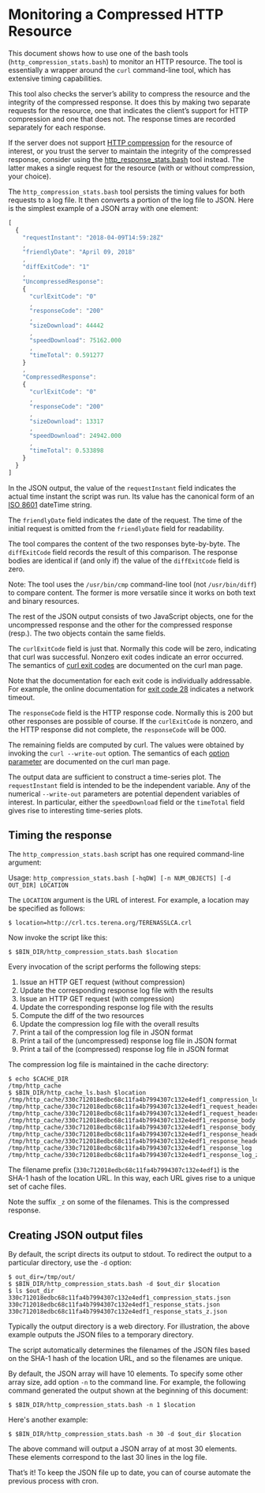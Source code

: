# Monitoring a Compressed HTTP Resource

This document shows how to use one of the bash tools (`http_compression_stats.bash`) to monitor an HTTP resource. The tool is essentially a wrapper around the `curl` command-line tool, which has extensive timing capabilities.

This tool also checks the server’s ability to compress the resource and the integrity of the compressed response. It does this by making two separate requests for the resource, one that indicates the client’s support for HTTP compression and one that does not. The response times are recorded separately for each response.

If the server does not support [HTTP compression](https://en.wikipedia.org/wiki/HTTP_compression) for the resource of interest, or you trust the server to maintain the integrity of the compressed response, consider using the [http_response_stats.bash](./http_response_stats.md) tool instead. The latter makes a single request for the resource (with or without compression, your choice).

The `http_compression_stats.bash` tool persists the timing values for both requests to a log file. It then converts a portion of the log file to JSON. Here is the simplest example of a JSON array with one element:

```javascript
[
  {
    "requestInstant": "2018-04-09T14:59:28Z"
    ,
    "friendlyDate": "April 09, 2018"
    ,
    "diffExitCode": "1"
    ,
    "UncompressedResponse":
    {
      "curlExitCode": "0"
      ,
      "responseCode": "200"
      ,
      "sizeDownload": 44442
      ,
      "speedDownload": 75162.000
      ,
      "timeTotal": 0.591277
    }
    ,
    "CompressedResponse":
    {
      "curlExitCode": "0"
      ,
      "responseCode": "200"
      ,
      "sizeDownload": 13317
      ,
      "speedDownload": 24942.000
      ,
      "timeTotal": 0.533898
    }
  }
]
```

In the JSON output, the value of the `requestInstant` field indicates the actual time instant the script was run. Its value has the canonical form of an [ISO 8601](https://en.wikipedia.org/wiki/ISO_8601) dateTime string.

The `friendlyDate` field indicates the date of the request. The time of the initial request is omitted from the `friendlyDate` field for readability.

The tool compares the content of the two responses byte-by-byte. The `diffExitCode` field records the result of this comparison. The response bodies are identical if (and only if) the value of the `diffExitCode` field is zero.

Note: The tool uses the `/usr/bin/cmp` command-line tool (not `/usr/bin/diff`) to compare content. The former is more versatile since it works on both text and binary resources.

The rest of the JSON output consists of two JavaScript objects, one for the uncompressed response and the other for the compressed response (resp.). The two objects contain the same fields.

The `curlExitCode` field is just that. Normally this code will be zero, indicating that curl was successful. Nonzero exit codes indicate an error occurred. The semantics of [curl exit codes](https://curl.haxx.se/docs/manpage.html#EXIT) are documented on the curl man page.

Note that the documentation for each exit code is individually addressable. For example, the online documentation for [exit code 28](https://curl.haxx.se/docs/manpage.html#28) indicates a network timeout.

The `responseCode` field is the HTTP response code. Normally this is 200 but other responses are possible of course. If the `curlExitCode` is nonzero, and the HTTP response did not complete, the `responseCode` will be 000.

The remaining fields are computed by curl. The values were obtained by invoking the `curl --write-out` option. The semantics of each [option parameter](https://curl.haxx.se/docs/manpage.html#-w) are documented on the curl man page.

The output data are sufficient to construct a time-series plot. The `requestInstant` field is intended to be the independent variable. Any of the numerical `--write-out` parameters are potential dependent variables of interest. In particular, either  the `speedDownload` field or the `timeTotal` field gives rise to interesting time-series plots.

## Timing the response

The `http_compression_stats.bash` script has one required command-line argument:

Usage: `http_compression_stats.bash [-hqDW] [-n NUM_OBJECTS] [-d OUT_DIR] LOCATION`

The `LOCATION` argument is the URL of interest. For example, a location may be specified as follows:

```shell
$ location=http://crl.tcs.terena.org/TERENASSLCA.crl
```

Now invoke the script like this:

```shell
$ $BIN_DIR/http_compression_stats.bash $location
```

Every invocation of the script performs the following steps:

1. Issue an HTTP GET request (without compression)
1. Update the corresponding response log file with the results
1. Issue an HTTP GET request (with compression)
1. Update the corresponding response log file with the results
1. Compute the diff of the two resources
1. Update the compression log file with the overall results
1. Print a tail of the compression log file in JSON format
1. Print a tail of the (uncompressed) response log file in JSON format
1. Print a tail of the (compressed) response log file in JSON format

The compression log file is maintained in the cache directory:

```shell
$ echo $CACHE_DIR 
/tmp/http_cache
$ $BIN_DIR/http_cache_ls.bash $location
/tmp/http_cache/330c712018edbc68c11fa4b7994307c132e4edf1_compression_log
/tmp/http_cache/330c712018edbc68c11fa4b7994307c132e4edf1_request_headers
/tmp/http_cache/330c712018edbc68c11fa4b7994307c132e4edf1_request_headers_z
/tmp/http_cache/330c712018edbc68c11fa4b7994307c132e4edf1_response_body
/tmp/http_cache/330c712018edbc68c11fa4b7994307c132e4edf1_response_body_z
/tmp/http_cache/330c712018edbc68c11fa4b7994307c132e4edf1_response_headers
/tmp/http_cache/330c712018edbc68c11fa4b7994307c132e4edf1_response_headers_z
/tmp/http_cache/330c712018edbc68c11fa4b7994307c132e4edf1_response_log
/tmp/http_cache/330c712018edbc68c11fa4b7994307c132e4edf1_response_log_z
```

The filename prefix (`330c712018edbc68c11fa4b7994307c132e4edf1`) is the SHA-1 hash of the location URL. In this way, each URL gives rise to a unique set of cache files.

Note the suffix `_z` on some of the filenames. This is the compressed response.

## Creating JSON output files

By default, the script directs its output to stdout. To redirect the output to a particular directory, use the `-d` option:

```shell
$ out_dir=/tmp/out/
$ $BIN_DIR/http_compression_stats.bash -d $out_dir $location
$ ls $out_dir 
330c712018edbc68c11fa4b7994307c132e4edf1_compression_stats.json
330c712018edbc68c11fa4b7994307c132e4edf1_response_stats.json
330c712018edbc68c11fa4b7994307c132e4edf1_response_stats_z.json
```

Typically the output directory is a web directory. For illustration, the above example outputs the JSON files to a temporary directory.

The script automatically determines the filenames of the JSON files based on the SHA-1 hash of the location URL, and so the filenames are unique.

By default, the JSON array will have 10 elements. To specify some other array size, add option `-n` to the command line. For example, the following command generated the output shown at the beginning of this document:

```shell
$ $BIN_DIR/http_compression_stats.bash -n 1 $location
```

Here's another example:

```shell
$ $BIN_DIR/http_compression_stats.bash -n 30 -d $out_dir $location
```

The above command will output a JSON array of at most 30 elements. These elements correspond to the last 30 lines in the log file.

That’s it! To keep the JSON file up to date, you can of course automate the previous process with cron.
